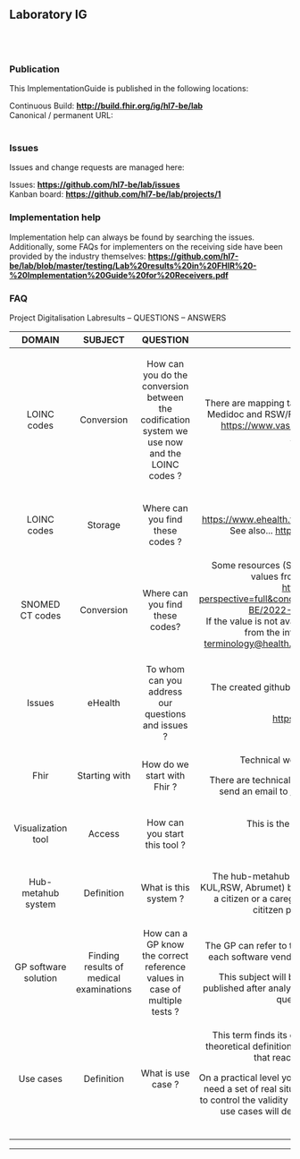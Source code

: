 Laboratory IG
---
<br> </br>
###
### Publication
This ImplementationGuide is published in the following locations:

Continuous Build: __http://build.fhir.org/ig/hl7-be/lab__  
Canonical / permanent URL: 
<br> </br>

### Issues
Issues and change requests are managed here:  

Issues:  __https://github.com/hl7-be/lab/issues__  
Kanban board:  __https://github.com/hl7-be/lab/projects/1__  

### Implementation help

Implementation help can always be found by searching the issues. Additionally, some FAQs for implementers on the receiving side have been provided by the industry themselves: __https://github.com/hl7-be/lab/blob/master/testing/Lab%20results%20in%20FHIR%20-%20Implementation%20Guide%20for%20Receivers.pdf__

### FAQ

Project Digitalisation Labresults – QUESTIONS – ANSWERS



|DOMAIN|SUBJECT|QUESTION|ANSWER|
| :-: | :-: | :-: | :-: |
|LOINC codes|Conversion |<p>How can you do the conversion between the codification system we use now and the LOINC codes ?</p><p></p>|There are mapping tables at your disposal  between LOINC codes and Medidoc and RSW/FRATEM codes, which your LIS provider can use.<br>https://www.vas.ehealth.fgov.be/webretam/retam/home.htm?eventName=MENU_SEARCH|
|LOINC codes|Storage|<p>Where can you find these codes ?</p><p></p>|<https://www.ehealth.fgov.be/standards/kmehr/en/page/retam-exports> <br>See also... https://github.com/hl7-be/lab/issues?q=retam<br>|
|SNOMED CT codes|Conversion|Where can you find these codes?|Some resources (Specimen) use SNOMED CT codes. You can use values from the Belgian edition of SNOMED CT: https://browser.ihtsdotools.org/?perspective=full&conceptId1=404684003&edition=MAIN/SNOMEDCT-BE/2022-03-15&release=&languages=en,nl,fr .<br> If the value is not available in the Belgian edition, you can use a value from the international edition, but signal this use to [terminology@health.fgov.be with subject: New LOINC code in context Lab Result](mailto:terminology@health.fgov.be?subject=New+LOINC+code+in+context+Lab+Result) |
|Issues|eHealth|To whom can you address our questions and issues ?|<p>The created github from eHealth is the place to ask questions or to signal a problem:</p><p><https://github.com/hl7-be/lab/issues></p><p></p>|
|Fhir|Starting with|How do we start with Fhir ?|<p>Technical workshop about Fhir organized by eHealth</p><p>There are technical Q&A sessions organised every 6 weeks. Please send an email to support@be-ehealth-standards.atlassian.net</p><p></p>|
|Visualization tool|Access|How can you start this tool ?|<p>This is the link you need: <https://vizapp.icure.dev/></p><p>Attention: during DEV phase</p>|
|Hub-metahub system|Definition|What is this system ?|<p>The hub-metahub system is a network between hubs (Cozo, VZN KUL,RSW, Abrumet) based referential databases, which can be used by a citizen or a caregiver to retrieve all medical reports for a certain cititzen published by healthcare organizations.</p><p></p>|
|GP software solution|Finding results of medical examinations|How can a GP know the correct reference values in case of multiple tests ?|<p>The GP can refer to the message. He can use a LOINC code. It’s up to each software vendor to foresee a solution by using graphs, stats …</p><p>This subject will be treated by the hubs and a document will be published after analysis containing the parameters that can be used to question the hub-metahub system.</p><p></p>|
|Use cases|Definition|What is use case ?|<p>This term finds its origin in UML (Unified Modeling Language), the theoretical definition says: it’s a description of a behavior of a system that reacts on an input from the outside world.</p><p>On a practical level you need to test a new application and therefore you need a set of real situations in input to be able to test your system and to control the validity of the outcome. The number and the quality of the use cases will determine the risk percentage on errors of your application.</p><p></p>|




---
